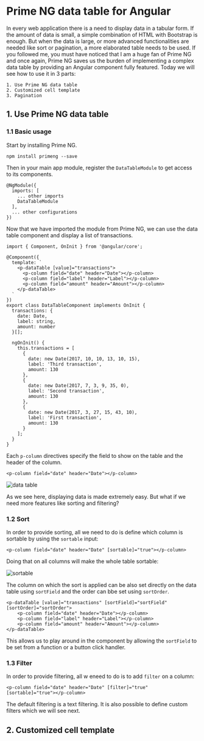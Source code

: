 # Prime NG data table for Angular

In every web application there is a need to display data in a tabular form. If the amount of data is small, a simple combination of HTML with Bootstrap is enough. But when the data is large, or more advanced functionalities are needed like sort or pagination, a more elaborated table needs to be used. If you followed me, you must have noticed that I am a huge fan of Prime NG and once again, Prime NG saves us the burden of implementing a complex data table by providing an Angular component fully featured. Today we will see how to use it in 3 parts:

```
1. Use Prime NG data table
2. Customized cell template
3. Pagination
```

## 1. Use Prime NG data table
### 1.1 Basic usage

Start by installing Prime NG.

```
npm install primeng --save
```

Then in your main app module, register the `DataTableModule` to get access to its components.

```
@NgModule({
  imports: [
    ... other imports
    DataTableModule
  ],
  ... other configurations
})
```

Now that we have imported the module from Prime NG, we can use the data table component and display a list of transactions.

```
import { Component, OnInit } from '@angular/core';

@Component({
  template: `
    <p-dataTable [value]="transactions">
      <p-column field="date" header="Date"></p-column>
      <p-column field="label" header="Label"></p-column>
      <p-column field="amount" header="Amount"></p-column>
    </p-dataTable>
  `
})
export class DataTableComponent implements OnInit {
  transactions: {
    date: Date,
    label: string,
    amount: number
  }[];

  ngOnInit() {
    this.transactions = [
      {
        date: new Date(2017, 10, 10, 13, 10, 15),
        label: 'Third transaction',
        amount: 130
      },
      {
        date: new Date(2017, 7, 3, 9, 35, 0),
        label: 'Second transaction',
        amount: 130
      },
      {
        date: new Date(2017, 3, 27, 15, 43, 10),
        label: 'First transaction',
        amount: 130
      }
    ];
  }
}

```

Each `p-column` directives specify the field to show on the table and the header of the column.

```
<p-column field="date" header="Date"></p-column>
```

![data table]()

As we see here, displaying data is made extremely easy. But what if we need more features like sorting and filtering?

### 1.2 Sort

In order to provide sorting, all we need to do is define which column is sortable by using the `sortable` input:

```
<p-column field="date" header="Date" [sortable]="true"></p-column>
```

Doing that on all columns will make the whole table sortable:

![sortable]()

The column on which the sort is applied can be also set directly on the data table using `sortField` and the order can bbe set using `sortOrder`.

```
<p-dataTable [value]="transactions" [sortField]="sortField" [sortOrder]="sortOrder">
    <p-column field="date" header="Date"></p-column>
    <p-column field="label" header="Label"></p-column>
    <p-column field="amount" header="Amount"></p-column>
</p-dataTable>
```

This allows us to play around in the component by allowing the `sortField` to be set from a function or a button click handler.

### 1.3 Filter

In order to provide filtering, all w eneed to do is to add `filter` on a column:

```
<p-column field="date" header="Date" [filter]="true" [sortable]="true"></p-column>
```

The default filtering is a text filtering. It is also possible to define custom filters which we will see next.

## 2. Customized cell template

